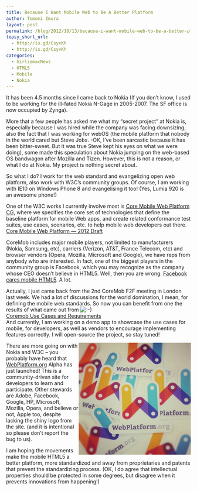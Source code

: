 ```yaml
---
title: Because I Want Mobile Web to Be A Better Platform
author: Tomomi Imura
layout: post
permalink: /blog/2012/10/13/because-i-want-mobile-web-to-be-a-better-platform/
topsy_short_url:
  - http://is.gd/CsyvKh
  - http://is.gd/CsyvKh
categories:
  - GirliemacNews
  - HTML5
  - Mobile
  - Nokia
---
```

It has been 4.5 months since I came back to Nokia (If you don&#8217;t know, I used to be working for the ill-fated Nokia N-Gage in 2005-2007. The SF office is now occupied by Zynga).

More that a few people has asked me what my &#8220;secret project&#8221; at Nokia is, especially because I was hired while the company was facing downsizing, also the fact that I was working for webOS (the mobile platform that nobody in the world cared but Steve Jobs. -OK, I&#8217;ve been sarcastic because it has been bitter-sweet. But it was true Steve kept his eyes on what we were doing), some made this speculation about Nokia jumping on the web-based OS bandwagon after Mozilla and Tizen. However, this is not a reason, or what I do at Nokia. My project is nothing secret about.

So what I do? I work for the web standard and evangelizing open web platform, also work with W3C&#8217;s community groups. Of course, I am working with IE10 on Windows Phone 8 and evangelising it too! (Yes, Lumia 920 is an awesome phone!)

One of the W3C works I currently involve most is <a href="http://www.w3.org/community/coremob/" target="_blank">Core Mobile Web Platform CG</a>, where we specifies the core set of technologies that define the baseline platform for mobile Web apps, and create related conformance test suites, use cases, scenarios, etc. to help mobile web developers out there.  
<a href="http://coremob.github.com/coremob-2012/" target="_blank">Core Mobile Web Platform — 2012 Draft</a>

CoreMob includes major mobile players, not limited to manufacturers (Nokia, Samsung, etc), carriers (Verizon, AT&#038;T, France Telecom, etc) and browser vendors (Opera, Mozilla, Microsoft and Google), we have reps from anybody who are interested. In fact, one of the biggest players in the community group is Facebook, which you may recognize as the company whose CEO doesn&#8217;t believe in HTML5. Well, then you are wrong. <a href="http://developers.facebook.com/html5/blog/" target="_blank">Facebook cares mobile HTML5</a>. A lot.

Actually, I just came back from the 2nd CoreMob F2F meeting in London last week. We had a lot of discussions for the world domination, I mean, for defining the mobile web standards. So now you can benefit from one the results of what came out from <img src='http://girliemac.com/blog/wp-includes/images/smilies/icon_smile.gif' alt=':-)' class='wp-smiley' />  
<a href="http://coremob.github.com/coremob-ucr/index.html" target="_blank">Coremob Use Cases and Requirements</a>  
And currently, I am working on a demo app to showcase the use cases for mobile, for developers, as well as vendors to encourage implementing features correctly. I will open-source the project, so stay tuned!

<img src="/assets/images/wp-content/uploads/2012/10/webplatform-stickers.jpg" alt="WebPlatform.org" title="WebPlatform.org" width="306" align="right" />

There are more going on with Nokia and W3C &#8211; you probably have heard that <a href="http://www.webplatform.org/" target="_blank">WebPlatform.org</a> Alpha has just launched! This is a community-driven site for developers to learn and participate. Other stewards are Adobe, Facebook, Google, HP, Microsoft, Mozilla, Opera, and believe or not, Apple too, despite lacking the shiny logo from the site. (and it is intentional so please don&#8217;t report the bug to us).

I am hoping the movements make the mobile HTML5 a better platform, more standardized and away from proprietaries and patents that prevent the standardizing process. (OK, I do agree that intellectual properties should be protected in some degrees, but disagree when it prevents innovations from happening!)